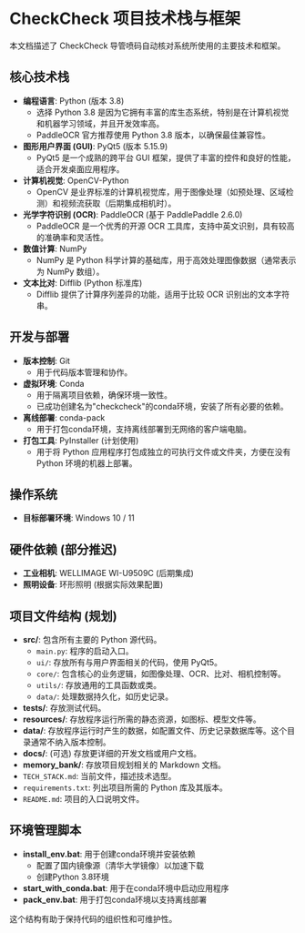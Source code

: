 # CheckCheck 项目技术栈与框架

本文档描述了 CheckCheck 导管喷码自动核对系统所使用的主要技术和框架。

## 核心技术栈

*   **编程语言**: Python (版本 3.8)
    *   选择 Python 3.8 是因为它拥有丰富的库生态系统，特别是在计算机视觉和机器学习领域，并且开发效率高。
    *   PaddleOCR 官方推荐使用 Python 3.8 版本，以确保最佳兼容性。
*   **图形用户界面 (GUI)**: PyQt5 (版本 5.15.9)
    *   PyQt5 是一个成熟的跨平台 GUI 框架，提供了丰富的控件和良好的性能，适合开发桌面应用程序。
*   **计算机视觉**: OpenCV-Python
    *   OpenCV 是业界标准的计算机视觉库，用于图像处理（如预处理、区域检测）和视频流获取（后期集成相机时）。
*   **光学字符识别 (OCR)**: PaddleOCR (基于 PaddlePaddle 2.6.0)
    *   PaddleOCR 是一个优秀的开源 OCR 工具库，支持中英文识别，具有较高的准确率和灵活性。
*   **数值计算**: NumPy
    *   NumPy 是 Python 科学计算的基础库，用于高效处理图像数据（通常表示为 NumPy 数组）。
*   **文本比对**: Difflib (Python 标准库)
    *   Difflib 提供了计算序列差异的功能，适用于比较 OCR 识别出的文本字符串。

## 开发与部署

*   **版本控制**: Git
    *   用于代码版本管理和协作。
*   **虚拟环境**: Conda
    *   用于隔离项目依赖，确保环境一致性。
    *   已成功创建名为"checkcheck"的conda环境，安装了所有必要的依赖。
*   **离线部署**: conda-pack
    *   用于打包conda环境，支持离线部署到无网络的客户端电脑。
*   **打包工具**: PyInstaller (计划使用)
    *   用于将 Python 应用程序打包成独立的可执行文件或文件夹，方便在没有 Python 环境的机器上部署。

## 操作系统

*   **目标部署环境**: Windows 10 / 11

## 硬件依赖 (部分推迟)

*   **工业相机**: WELLIMAGE WI-U9509C (后期集成)
*   **照明设备**: 环形照明 (根据实际效果配置)

## 项目文件结构 (规划)

*   **src/**: 包含所有主要的 Python 源代码。
    *   `main.py`: 程序的启动入口。
    *   `ui/`: 存放所有与用户界面相关的代码，使用 PyQt5。
    *   `core/`: 包含核心的业务逻辑，如图像处理、OCR、比对、相机控制等。
    *   `utils/`: 存放通用的工具函数或类。
    *   `data/`: 处理数据持久化，如历史记录。
*   **tests/**: 存放测试代码。
*   **resources/**: 存放程序运行所需的静态资源，如图标、模型文件等。
*   **data/**: 存放程序运行时产生的数据，如配置文件、历史记录数据库等。这个目录通常不纳入版本控制。
*   **docs/**: (可选) 存放更详细的开发文档或用户文档。
*   **memory_bank/**: 存放项目规划相关的 Markdown 文档。
*   `TECH_STACK.md`: 当前文件，描述技术选型。
*   `requirements.txt`: 列出项目所需的 Python 库及其版本。
*   `README.md`: 项目的入口说明文件。

## 环境管理脚本

*   **install_env.bat**: 用于创建conda环境并安装依赖
    *   配置了国内镜像源（清华大学镜像）以加速下载
    *   创建Python 3.8环境
*   **start_with_conda.bat**: 用于在conda环境中启动应用程序
*   **pack_env.bat**: 用于打包conda环境以支持离线部署

这个结构有助于保持代码的组织性和可维护性。